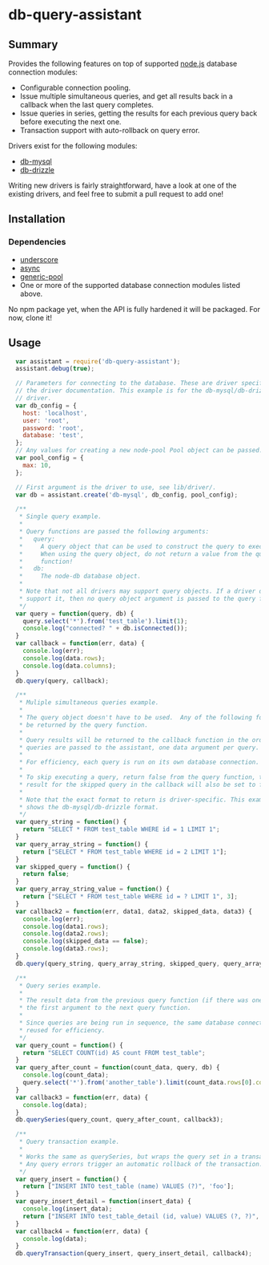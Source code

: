 # db-query-assistant

## Summary

Provides the following features on top of supported [node.js](http://nodejs.org) database connection modules:

 * Configurable connection pooling.
 * Issue multiple simultaneous queries, and get all results back in a callback when the last query completes.
 * Issue queries in series, getting the results for each previous query back before executing the next one.
 * Transaction support with auto-rollback on query error.

Drivers exist for the following modules:

 * [db-mysql](https://github.com/mariano/node-db-mysql)
 * [db-drizzle](https://github.com/mariano/node-db-drizzle)

Writing new drivers is fairly straightforward, have a look at one of the existing drivers, and feel free to submit a pull request to add one!

## Installation

### Dependencies
 * [underscore](http://documentcloud.github.com/underscore)
 * [async](https://github.com/caolan/async)
 * [generic-pool](https://github.com/coopernurse/node-pool)
 * One or more of the supported database connection modules listed above.

No npm package yet, when the API is fully hardened it will be packaged. For now, clone it!

## Usage
```javascript
  var assistant = require('db-query-assistant');
  assistant.debug(true);

  // Parameters for connecting to the database. These are driver specific, see
  // the driver documentation. This example is for the db-mysql/db-drizzle
  // driver.
  var db_config = {
    host: 'localhost',
    user: 'root',
    password: 'root',
    database: 'test',
  };
  // Any values for creating a new node-pool Pool object can be passed.
  var pool_config = {
    max: 10,
  };

  // First argument is the driver to use, see lib/driver/.
  var db = assistant.create('db-mysql', db_config, pool_config);

  /**
   * Single query example.
   *
   * Query functions are passed the following arguments:
   *   query:
   *     A query object that can be used to construct the query to execute.
   *     When using the query object, do not return a value from the query
   *     function!
   *   db:
   *     The node-db database object.
   *
   * Note that not all drivers may support query objects. If a driver does not
   * support it, then no query object argument is passed to the query function.
   */
  var query = function(query, db) {
    query.select('*').from('test_table').limit(1);
    console.log("connected? " + db.isConnected());
  }
  var callback = function(err, data) {
    console.log(err);
    console.log(data.rows);
    console.log(data.columns);
  }
  db.query(query, callback);

  /**
   * Muliple simultaneous queries example.
   *
   * The query object doesn't have to be used.  Any of the following forms can
   * be returned by the query function.
   *
   * Query results will be returned to the callback function in the order the
   * queries are passed to the assistant, one data argument per query.
   *
   * For efficiency, each query is run on its own database connection.
   *
   * To skip executing a query, return false from the query function, the data
   * result for the skipped query in the callback will also be set to false.
   *
   * Note that the exact format to return is driver-specific. This example
   * shows the db-mysql/db-drizzle format.
   */
  var query_string = function() {
    return "SELECT * FROM test_table WHERE id = 1 LIMIT 1";
  }
  var query_array_string = function() {
    return ["SELECT * FROM test_table WHERE id = 2 LIMIT 1"];
  }
  var skipped_query = function() {
    return false;
  }
  var query_array_string_value = function() {
    return ["SELECT * FROM test_table WHERE id = ? LIMIT 1", 3];
  }
  var callback2 = function(err, data1, data2, skipped_data, data3) {
    console.log(err);
    console.log(data1.rows);
    console.log(data2.rows);
    console.log(skipped_data == false);
    console.log(data3.rows);
  }
  db.query(query_string, query_array_string, skipped_query, query_array_string_value, callback2);

  /**
   * Query series example.
   *
   * The result data from the previous query function (if there was one) will be
   * the first argument to the next query function.
   *
   * Since queries are being run in sequence, the same database connection is
   * reused for efficiency.
   */
  var query_count = function() {
    return "SELECT COUNT(id) AS count FROM test_table";
  }
  var query_after_count = function(count_data, query, db) {
    console.log(count_data);
    query.select('*').from('another_table').limit(count_data.rows[0].count);
  }
  var callback3 = function(err, data) {
    console.log(data);
  }
  db.querySeries(query_count, query_after_count, callback3);

  /**
   * Query transaction example.
   *
   * Works the same as querySeries, but wraps the query set in a transaction.
   * Any query errors trigger an automatic rollback of the transaction.
   */
  var query_insert = function() {
    return ["INSERT INTO test_table (name) VALUES (?)", 'foo'];
  }
  var query_insert_detail = function(insert_data) {
    console.log(insert_data);
    return ["INSERT INTO test_table_detail (id, value) VALUES (?, ?)", insert_data.rows.id, 'bar'];
  }
  var callback4 = function(err, data) {
    console.log(data);
  }
  db.queryTransaction(query_insert, query_insert_detail, callback4);
```
